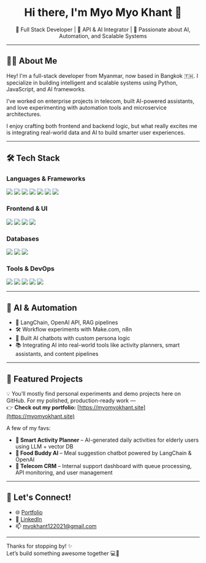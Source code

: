 <h1 align="center">Hi there, I'm Myo Myo Khant 👋</h1>

<p align="center">
  🚀 Full Stack Developer | 🔗 API & AI Integrator | 🧠 Passionate about AI, Automation, and Scalable Systems  
</p>

---

## 👨‍💻 About Me

Hey! I'm a full-stack developer from Myanmar, now based in Bangkok 🇹🇭. I specialize in building intelligent and scalable systems using Python, JavaScript, and AI frameworks.

I’ve worked on enterprise projects in telecom, built AI-powered assistants, and love experimenting with automation tools and microservice architectures.

I enjoy crafting both frontend and backend logic, but what really excites me is integrating real-world data and AI to build smarter user experiences.

---

## 🛠️ Tech Stack

### Languages & Frameworks  
<p>
  <img src="https://img.shields.io/badge/Python-3776AB?style=flat&logo=python&logoColor=white" />
  <img src="https://img.shields.io/badge/JavaScript-F7DF1E?style=flat&logo=javascript&logoColor=black" />
  <img src="https://img.shields.io/badge/TypeScript-3178C6?style=flat&logo=typescript&logoColor=white" />
  <img src="https://img.shields.io/badge/PHP-777BB4?style=flat&logo=php&logoColor=white" />
  <img src="https://img.shields.io/badge/Laravel-E74430?style=flat&logo=laravel&logoColor=white" />
  <img src="https://img.shields.io/badge/Django-092E20?style=flat&logo=django&logoColor=white" />
  <img src="https://img.shields.io/badge/Node.js-339933?style=flat&logo=nodedotjs&logoColor=white" />
</p>

### Frontend & UI  
<p>
  <img src="https://img.shields.io/badge/React-61DAFB?style=flat&logo=react&logoColor=black" />
  <img src="https://img.shields.io/badge/Next.js-000000?style=flat&logo=nextdotjs&logoColor=white" />
  <img src="https://img.shields.io/badge/Vue.js-4FC08D?style=flat&logo=vuedotjs&logoColor=white" />
  <img src="https://img.shields.io/badge/Tailwind_CSS-38B2AC?style=flat&logo=tailwind-css&logoColor=white" />
</p>

### Databases  
<p>
  <img src="https://img.shields.io/badge/PostgreSQL-4169E1?style=flat&logo=postgresql&logoColor=white" />
  <img src="https://img.shields.io/badge/MySQL-4479A1?style=flat&logo=mysql&logoColor=white" />
  <img src="https://img.shields.io/badge/MongoDB-47A248?style=flat&logo=mongodb&logoColor=white" />
</p>

### Tools & DevOps  
<p>
  <img src="https://img.shields.io/badge/Docker-2496ED?style=flat&logo=docker&logoColor=white" />
  <img src="https://img.shields.io/badge/Linux-FCC624?style=flat&logo=linux&logoColor=black" />
  <img src="https://img.shields.io/badge/AWS-232F3E?style=flat&logo=amazonaws&logoColor=white" />
  <img src="https://img.shields.io/badge/Git-F05032?style=flat&logo=git&logoColor=white" />
  <img src="https://img.shields.io/badge/Figma-F24E1E?style=flat&logo=figma&logoColor=white" />
</p>

---

## 🧠 AI & Automation

- 🤖 LangChain, OpenAI API, RAG pipelines
- 🛠️ Workflow experiments with Make.com, n8n
- 💬 Built AI chatbots with custom persona logic
- 📚 Integrating AI into real-world tools like activity planners, smart assistants, and content pipelines

---

## 📁 Featured Projects

💡 You’ll mostly find personal experiments and demo projects here on GitHub. For my polished, production-ready work —  
👉 **Check out my portfolio:** [https://myomyokhant.site](https://myomyokhant.site)

A few of my favs:
- **🧓 Smart Activity Planner** – AI-generated daily activities for elderly users using LLM + vector DB
- **🍱 Food Buddy AI** – Meal suggestion chatbot powered by LangChain & OpenAI
- **📡 Telecom CRM** – Internal support dashboard with queue processing, API monitoring, and user management

---

## 🤝 Let's Connect!

- 🌐 [Portfolio](https://myomyokhant.site)
- 💼 [LinkedIn](https://linkedin.com/in/myo-myo-khant)
- 📫 myokhant122021@gmail.com

---

Thanks for stopping by! ✨  
Let’s build something awesome together 💻🚀

